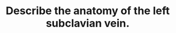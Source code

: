 ---
title: "Describe the anatomy of the left subclavian vein."
entityType: SAQ
exam: PEX
college: CICM
year: 2022
sitting: A
question: 18
passRate: 14
EC_expectedDomains:
- "Origin of subclavian vein, its tributaries, course in relation to mediastinal structures and surface anatomy for central line insertion."
- "The course of the subclavian vein from its origin at the lateral border of the first rib, along the subclavian groove on the upper surface of the first rib, medially to its termination posterior to the sternoclavicular joint at the medial border of the scalenus anterior, where it joined the IJV to form the bracheoceaphalic vein."
- "Tributaries (e.g., the thoracic duct, external jugular) where they joined and went on to describe relations in reasonable detail, specifying whether patient is supine or erect."
EC_extraCredit:
- "Good answers described the course of the subclavian vein from its origin at the lateral border of the first rib, along the subclavian groove on the upper surface of the first rib, medially to its termination posterior to the sternoclavicular joint at the medial border of the scalenus anterior, where it joined the IJV to form the bracheoceaphalic vein."
- "In addition, high scoring candidates described tributaries (e.g., the thoracic duct, external jugular) where they joined and went on to describe relations in reasonable detail, specifying whether patient is supine or erect."
EC_errorsCommon:
- "Vague comments like: “it follows the subclavian artery”, or “it passes between 1st rib and clavicle”, attract minimal marks."
- "no marks were awarded for describing technique of central line insertion and complications of procedure."
- "Answers scored poorly due to a combination of the following, a lack of depth to their answers or inaccurate facts and limited structure/approach to an anatomical SAQ."
---